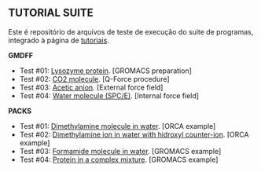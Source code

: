## TUTORIAL SUITE

Este é repositório de arquivos de teste de execução do suite de programas, integrado à página de [tutoriais](https://github.com/otaviolsantana/solvate/tree/main/tutorials).

**GMDFF**

* Test #01: [Lysozyme protein](https://github.com/otaviolsantana/solvate/tree/main/tests/1_GMDFF_Test01). [GROMACS preparation]
* Test #02: [CO2 molecule](https://github.com/otaviolsantana/solvate/tree/main/tests/1_GMDFF_Test02). [Q-Force procedure]
* Test #03: [Acetic anion](https://github.com/otaviolsantana/solvate/tree/main/tests/1_GMDFF_Test03). [External force field]
* Test #04: [Water molecule (SPC/E)](https://github.com/otaviolsantana/solvate/tree/main/tests/1_GMDFF_Test04). [Internal force field]


**PACKS**

* Test #01: [Dimethylamine molecule in water](https://github.com/otaviolsantana/solvate/tree/main/tests/2_PACKS_Test01). [ORCA example]
* Test #02: [Dimethylamine ion in water with hidroxyl counter-ion](https://github.com/otaviolsantana/solvate/tree/main/tests/2_PACKS_Test02). [ORCA example]
* Test #03: [Formamide molecule in water](https://github.com/otaviolsantana/solvate/tree/main/tests/2_PACKS_Test03). [GROMACS example]
* Test #04: [Protein in a complex mixture](https://github.com/otaviolsantana/solvate/tree/main/tests/2_PACKS_Test04). [GROMACS example]
